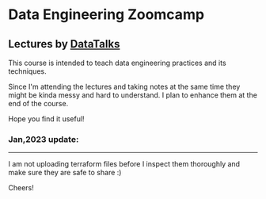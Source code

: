 # Data Engineering Zoomcamp 

## Lectures by [DataTalks](https://www.youtube.com/playlist?list=PL3MmuxUbc_hJjEePXIdE-LVUx_1ZZjYGW)

This course is intended to teach data engineering practices and its techniques.

Since I'm attending the lectures and taking notes at the same time they might be kinda messy and hard to understand. I plan to enhance them at the end of the course.

Hope you find it useful!

### Jan,2023 update:
---

I am not uploading terraform files before I inspect them thoroughly and make sure they are safe to share :)

Cheers!